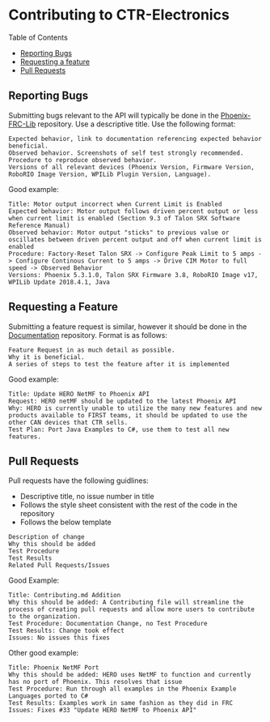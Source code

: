 # Contributing to CTR-Electronics

Table of Contents
- [Reporting Bugs](#reporting-bugs)
- [Requesting a feature](#requesting-a-feature)
- [Pull Requests](#pull-requests)

## Reporting Bugs
Submitting bugs relevant to the API will typically be done in the [Phoenix-FRC-Lib](https://github.com/CrossTheRoadElec/Phoenix-frc-lib) repository. Use a descriptive title. Use the following format:
```
Expected behavior, link to documentation referencing expected behavior beneficial.
Observed behavior. Screenshots of self test strongly recommended.
Procedure to reproduce observed behavior.
Versions of all relevant devices (Phoenix Version, Firmware Version, RoboRIO Image Version, WPILib Plugin Version, Language).
```
Good example:
```
Title: Motor output incorrect when Current Limit is Enabled
Expected behavior: Motor output follows driven percent output or less when current limit is enabled (Section 9.3 of Talon SRX Software Reference Manual)
Observed behavior: Motor output "sticks" to previous value or oscillates between driven percent output and off when current limit is enabled
Procedure: Factory-Reset Talon SRX -> Configure Peak Limit to 5 amps -> Configure Continous Current to 5 amps -> Drive CIM Motor to full speed -> Observed Behavior
Versions: Phoenix 5.3.1.0, Talon SRX Firmware 3.8, RoboRIO Image v17, WPILib Update 2018.4.1, Java
```
## Requesting a Feature
Submitting a feature request is similar, however it should be done in the [Documentation](https://github.com/CrossTheRoadElec/Phoenix-Documentation) repository. Format is as follows:
```
Feature Request in as much detail as possible.
Why it is beneficial.
A series of steps to test the feature after it is implemented
```
Good example:
```
Title: Update HERO NetMF to Phoenix API
Request: HERO netMF should be updated to the latest Phoenix API
Why: HERO is currently unable to utilize the many new features and new products available to FIRST teams, it should be updated to use the other CAN devices that CTR sells.
Test Plan: Port Java Examples to C#, use them to test all new features.
```
## Pull Requests
Pull requests have the following guidlines:
- Descriptive title, no issue number in title
- Follows the style sheet consistent with the rest of the code in the repository
- Follows the below template
```
Description of change
Why this should be added
Test Procedure
Test Results
Related Pull Requests/Issues
```
Good Example:
```
Title: Contributing.md Addition
Why this should be added: A Contributing file will streamline the process of creating pull requests and allow more users to contribute to the organization.
Test Procedure: Documentation Change, no Test Procedure
Test Results: Change took effect
Issues: No issues this fixes
```
Other good example:
```
Title: Phoenix NetMF Port
Why this should be added: HERO uses NetMF to function and currently has no port of Phoenix. This resolves that issue
Test Procedure: Run through all examples in the Phoenix Example Languages ported to C#
Test Results: Examples work in same fashion as they did in FRC
Issues: Fixes #33 "Update HERO NetMF to Phoenix API"
```

